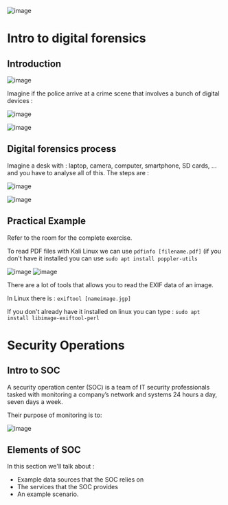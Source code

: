 ![image](https://user-images.githubusercontent.com/112873207/221590092-7c4e8098-861b-4039-b46c-0c911df573d9.png)

# Intro to digital forensics

## Introduction

![image](https://user-images.githubusercontent.com/112873207/221584988-9745a910-2894-4c67-a303-a75126956324.png)

Imagine if the police arrive at a crime scene that involves a bunch of digital devices : 

![image](https://user-images.githubusercontent.com/112873207/221585919-440b0ae3-8ca3-4eb7-8c03-dd05f697c83b.png)

![image](https://user-images.githubusercontent.com/112873207/221586456-22c55978-9cc4-43f4-a418-fa1956a38e81.png)

## Digital forensics process

Imagine a desk with : laptop, camera, computer, smartphone, SD cards, ... and you have to analyse all of this. The steps are : 

![image](https://user-images.githubusercontent.com/112873207/221586946-76d6684e-5a4c-49f8-b2fc-989567979980.png)

![image](https://user-images.githubusercontent.com/112873207/221588174-5b469498-e4c7-446c-9ff2-c190cbf68ba8.png)

## Practical Example

Refer to the room for the complete exercise.

To read PDF files with Kali Linux we can use `pdfinfo [filename.pdf]` (if you don't have it installed you can use `sudo apt install poppler-utils`

![image](https://user-images.githubusercontent.com/112873207/221592248-707ae832-2305-4b85-87d4-d92584ba8914.png)
![image](https://user-images.githubusercontent.com/112873207/221592584-e37fcf06-7eeb-4e33-8e7c-9b731904f569.png)

There are a lot of tools that allows you to read the EXIF data of an image.

In Linux there is : `exiftool [nameimage.jgp]` 

If you don't already have it installed on linux you can type : `sudo apt install libimage-exiftool-perl` 

# Security Operations

## Intro to SOC

A security operation center (SOC) is a team of IT security professionals tasked with monitoring a company’s network and systems 24 hours a day, seven days a week. 

Their purpose of monitoring is to:

![image](https://user-images.githubusercontent.com/112873207/221599913-d6ccac8e-56f4-4451-83d8-be232c18bbc4.png)

## Elements of SOC 

In this section we'll talk about : 

- Example data sources that the SOC relies on
- The services that the SOC provides
- An example scenario.





